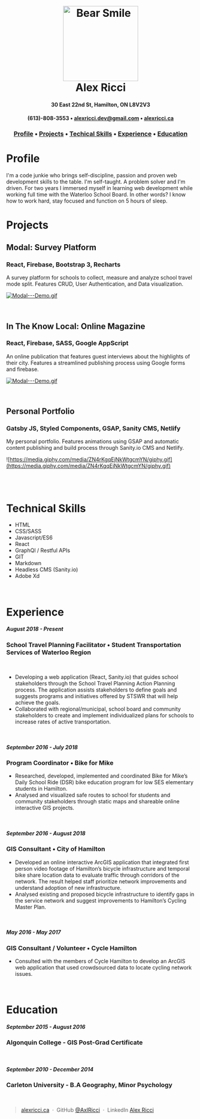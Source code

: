 <h1 align="center">
  <br>
  <img src="https://raw.githubusercontent.com/Remix-Design/RemixIcon/943f2e7c45ad81ff95bf444ed4c4ada90a46de5a/icons/User/bear-smile-line.svg" alt="Bear Smile" width="200">
  <br>
  Alex Ricci
  <br>
</h1>

<h4 align="center">30 East 22nd St, Hamilton, ON L8V2V3</h4>
<h4 align="center">
  (613)-808-3553 •
  <a href="mailto:alexricci.dev@gmail.com">alexricci.dev@gmail.com</a> •
  <a href="https://alexricci.ca">alexricci.ca</a>
</h4>

<h3 align="center">
  <a href="#profile">Profile</a> •
  <a href="#projects">Projects</a> •
  <a href="#technical-skills">Techical Skills</a> •
  <a href="#experience">Experience</a> •
  <a href="#education">Education</a>
</h3>

# Profile
I'm a code junkie who brings self-discipline, passion and proven web development skills to the table. I'm self-taught. A problem solver and I'm driven. For two years I immersed myself in learning web development while working full time with the Waterloo School Board. In other words? I know how to work hard, stay focused and function on 5 hours of sleep.
<br>

# Projects
## Modal: Survey Platform
### React, Firebase, Bootstrap 3, Recharts
A survey platform for schools to collect, measure and analyze school travel mode split. Features CRUD, User Authentication, and Data visualization.
<br>

[![Modal---Demo.gif](https://media.giphy.com/media/p3kQTVciQHJd7B53zG/giphy.gif)](https://media.giphy.com/media/p3kQTVciQHJd7B53zG/giphy.gif)

<br>

## In The Know Local: Online Magazine
### React, Firebase, SASS, Google AppScript
An online publication that features guest interviews about the highlights of their city. Features a streamlined publishing process using Google forms and firebase.
<br>

[![Modal---Demo.gif](https://media.giphy.com/media/p3kQTVciQHJd7B53zG/giphy.gif)](https://media.giphy.com/media/p3kQTVciQHJd7B53zG/giphy.gif)

<br>

## Personal Portfolio
### Gatsby JS, Styled Components, GSAP, Sanity CMS, Netlify
My personal portfolio. Features animations using GSAP and automatic content publishing and build process through Sanity.io CMS and Netlify.
<br>

![https://media.giphy.com/media/ZN4rKgqEjNkWtgcmYN/giphy.gif](https://media.giphy.com/media/ZN4rKgqEjNkWtgcmYN/giphy.gif)

<br>
<br>

# Technical Skills
- HTML
- CSS/SASS
- Javascript/ES6
- React
- GraphQl / Restful APIs
- GIT
- Markdown
- Headless CMS (Sanity.io)
- Adobe Xd
  
<br>

# Experience

##### August 2018 - Present 
### **School Travel Planning Facilitator** • Student Transportation Services of Waterloo Region
<br>

* Developing a web application (React, Sanity.io) that guides school stakeholders through the School Travel Planning Action Planning process. The application assists stakeholders to define goals and suggests programs and initiatives offered by STSWR that will help achieve the goals.
* Collaborated with regional/municipal, school board and community stakeholders to create and implement individualized plans for schools to increase rates of active transportation.
<br>

##### September 2016 - July 2018
### **Program Coordinator**  • Bike for Mike
* Researched, developed, implemented and coordinated Bike for Mike’s Daily School Ride (DSR) bike education program for low SES elementary students in Hamilton.
* Analysed and visualized safe routes to school for students and community stakeholders through static maps and shareable online interactive GIS projects.
<br>

##### September 2016 - August 2018
### **GIS Consultant** • City of Hamilton 

* Developed an online interactive ArcGIS application that integrated first person video footage of Hamilton’s bicycle infrastructure and temporal bike share location data to evaluate traffic through corridors of the network. The result helped staff prioritize network improvements and understand adoption of new infrastructure.
* Analysed existing and proposed bicycle infrastructure to identify gaps in the service network and suggest improvements to Hamilton’s Cycling Master Plan.
<br>

##### May 2016 - May 2017
### **GIS Consultant / Volunteer** • Cycle Hamilton  
* Consulted with the members of Cycle Hamilton to develop an ArcGIS web application that used crowdsourced data to locate cycling network issues.
<br>

# Education
##### September 2015 - August 2016
### **Algonquin College** - GIS Post-Grad Certificate
<br>

##### September 2010 - December 2014
### **Carleton University** - B.A Geography, Minor Psychology

<br>

> [alexricci.ca](https://www.alexricci.ca) &nbsp;&middot;&nbsp;
> GitHub [@AxlRicci](https://github.com/axlricci) &nbsp;&middot;&nbsp;
> LinkedIn [Alex Ricci](https://www.linkedin.com/in/alex-ricci-b347b619b)
